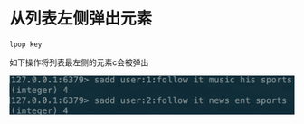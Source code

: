 # 从列表左侧弹出元素

```text
lpop key
```

如下操作将列表最左侧的元素c会被弹出

![](../../.gitbook/assets/image%20%28151%29.png)

